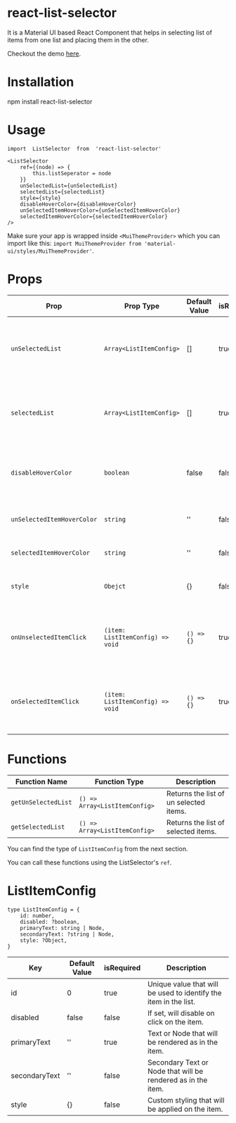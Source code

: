 # react-list-selector

It is a Material UI based React Component that helps in selecting list of items from one list and placing them in the other.

Checkout the demo [here](https://revanth0212.github.io/react-list-selector/).

# Installation

npm install react-list-selector

# Usage

    import  ListSelector  from  'react-list-selector'

    <ListSelector
        ref={(node) => {
    	    this.listSeperator = node
        }}
        unSelectedList={unSelectedList}
        selectedList={selectedList}
        style={style}
        disableHoverColor={disableHoverColor}
        unSelectedItemHoverColor={unSelectedItemHoverColor}
        selectedItemHoverColor={selectedItemHoverColor}
    />

Make sure your app is wrapped inside `<MuiThemeProvider>` which you can import like this: `import MuiThemeProvider from 'material-ui/styles/MuiThemeProvider'`.

# Props

| Prop                       | Prop Type                        | Default Value | isRequired | Description                                               |
| -------------------------- | -------------------------------- | ------------- | ---------- | --------------------------------------------------------- |
| `unSelectedList`           | `Array<ListItemConfig>`          | []            | true       | List of items that will be shown in the un selected list. |
| `selectedList`             | `Array<ListItemConfig>`          | []            | true       | List of items that will be shown in the selected list.    |
| `disableHoverColor`        | `boolean`                        | false         | false      | If set, will remove hover color from both the list items. |
| `unSelectedItemHoverColor` | `string`                         | ''            | false      | Hover color for un selected list items.                   |
| `selectedItemHoverColor`   | `string`                         | ''            | false      | Hover color for selected list items.                      |
| `style`                    | `Obejct`                         | {}            | false      | Style for each of the list containers.                    |
| `onUnselectedItemClick`    | `(item: ListItemConfig) => void` | `() => {}`    | true       | Will be called when an un selected item has been clicked. |
| `onSelectedItemClick`      | `(item: ListItemConfig) => void` | `() => {}`    | true       | Will be called when a selected item has been clicked.     |

# Functions

| Function Name       | Function Type                 | Description                            |
| ------------------- | ----------------------------- | -------------------------------------- |
| `getUnSelectedList` | `() => Array<ListItemConfig>` | Returns the list of un selected items. |
| `getSelectedList`   | `() => Array<ListItemConfig>` | Returns the list of selected items.    |

You can find the type of `ListItemConfig` from the next section.

You can call these functions using the ListSelector's `ref`.

# ListItemConfig

    type ListItemConfig = {
        id: number,
        disabled: ?boolean,
        primaryText: string | Node,
        secondaryText: ?string | Node,
        style: ?Object,
    }

| Key           | Default Value | isRequired | Description                                                      |
| ------------- | ------------- | ---------- | ---------------------------------------------------------------- |
| id            | 0             | true       | Unique value that will be used to identify the item in the list. |
| disabled      | false         | false      | If set, will disable on click on the item.                       |
| primaryText   | ''            | true       | Text or Node that will be rendered as in the item.               |
| secondaryText | ''            | false      | Secondary Text or Node that will be rendered as in the item.     |
| style         | {}            | false      | Custom styling that will be applied on the item.                 |
